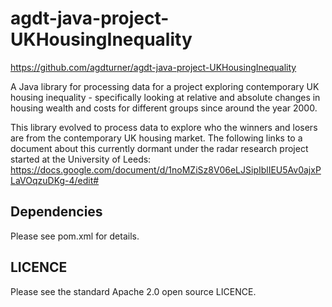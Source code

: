 # agdt-java-project-UKHousingInequality
https://github.com/agdturner/agdt-java-project-UKHousingInequality

A Java library for processing data for a project exploring contemporary UK housing inequality - specifically looking at relative and absolute changes in housing wealth and costs for different groups since around the year 2000.

This library evolved to process data to explore who the winners and losers are from the contemporary UK housing market. The following links to a document about this currently dormant under the radar research project started at the University of Leeds:
https://docs.google.com/document/d/1noMZiSz8V06eLJSipIblIEU5Av0ajxPLaVOqzuDKg-4/edit#

## Dependencies
Please see pom.xml for details.

## LICENCE
Please see the standard Apache 2.0 open source LICENCE.
